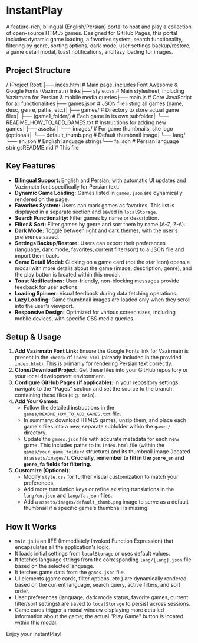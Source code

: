 # InstantPlay

A feature-rich, bilingual (English/Persian) portal to host and play a collection of open-source HTML5 games. Designed for GitHub Pages, this portal includes dynamic game loading, a favorites system, search functionality, filtering by genre, sorting options, dark mode, user settings backup/restore, a game detail modal, toast notifications, and lazy loading for images.

## Project Structure

/ (Project Root)├── index.html               # Main page, includes Font Awesome & Google Fonts (Vazirmatn) links├── style.css                # Main stylesheet, including Vazirmatn for Persian & mobile media queries├── main.js                  # Core JavaScript for all functionalities├── games.json               # JSON file listing all games (name, desc, genre, paths, etc.)│├── games/                   # Directory to store actual game files│   ├── (game1_folder/)      # Each game in its own subfolder│   └── README_HOW_TO_ADD_GAMES.txt # Instructions for adding new games│├── assets/│   └── images/              # For game thumbnails, site logo (optional)│       └── default_thumb.png # Default thumbnail image│└── lang/├── en.json              # English language strings└── fa.json              # Persian language stringsREADME.md                    # This file
## Key Features

* **Bilingual Support:** English and Persian, with automatic UI updates and Vazirmatn font specifically for Persian text.
* **Dynamic Game Loading:** Games listed in `games.json` are dynamically rendered on the page.
* **Favorites System:** Users can mark games as favorites. This list is displayed in a separate section and saved in `localStorage`.
* **Search Functionality:** Filter games by name or description.
* **Filter & Sort:** Filter games by genre and sort them by name (A-Z, Z-A).
* **Dark Mode:** Toggle between light and dark themes, with the user's preference saved.
* **Settings Backup/Restore:** Users can export their preferences (language, dark mode, favorites, current filter/sort) to a JSON file and import them back.
* **Game Detail Modal:** Clicking on a game card (not the star icon) opens a modal with more details about the game (image, description, genre), and the play button is located within this modal.
* **Toast Notifications:** User-friendly, non-blocking messages provide feedback for user actions.
* **Loading Spinner:** Visual feedback during data fetching operations.
* **Lazy Loading:** Game thumbnail images are loaded only when they scroll into the user's viewport.
* **Responsive Design:** Optimized for various screen sizes, including mobile devices, with specific CSS media queries.

## Setup & Usage

1.  **Add Vazirmatn Font Link:** Ensure the Google Fonts link for Vazirmatn is present in the `<head>` of `index.html` (already included in the provided `index.html`). This is primarily for rendering Persian text correctly.
2.  **Clone/Download Project:** Get these files into your GitHub repository or your local development environment.
3.  **Configure GitHub Pages (if applicable):** In your repository settings, navigate to the "Pages" section and set the source to the branch containing these files (e.g., `main`).
4.  **Add Your Games:**
    * Follow the detailed instructions in the `games/README_HOW_TO_ADD_GAMES.txt` file.
    * In summary: download HTML5 games, unzip them, and place each game's files into a new, separate subfolder within the `games/` directory.
    * Update the `games.json` file with accurate metadata for each new game. This includes paths to its `index.html` file (within the `games/your_game_folder/` structure) and its thumbnail image (located in `assets/images/`). **Crucially, remember to fill in the `genre_en` and `genre_fa` fields for filtering.**
5.  **Customize (Optional):**
    * Modify `style.css` for further visual customization to match your preferences.
    * Add more translation keys or refine existing translations in the `lang/en.json` and `lang/fa.json` files.
    * Add a `assets/images/default_thumb.png` image to serve as a default thumbnail if a specific game's thumbnail is missing.

## How It Works

* `main.js` is an IIFE (Immediately Invoked Function Expression) that encapsulates all the application's logic.
* It loads initial settings from `localStorage` or uses default values.
* It fetches language strings from the corresponding `lang/{lang}.json` file based on the selected language.
* It fetches game data from the `games.json` file.
* UI elements (game cards, filter options, etc.) are dynamically rendered based on the current language, search query, active filters, and sort order.
* User preferences (language, dark mode status, favorite games, current filter/sort settings) are saved to `localStorage` to persist across sessions.
* Game cards trigger a modal window displaying more detailed information about the game; the actual "Play Game" button is located within this modal.

Enjoy your InstantPlay!

